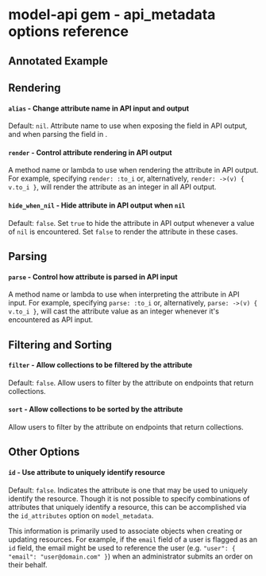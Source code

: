 # model-api gem - api_metadata options reference

## Annotated Example


## Rendering

#### `alias` - Change attribute name in API input and output
Default: `nil`.  Attribute name to use when exposing the field in API output, and when parsing the
field in .

#### `render` - Control attribute rendering in API output
A method name or lambda to use when rendering the attribute in API output.  For example,
specifying `render: :to_i` or, alternatively, `render: ->(v) { v.to_i }`, will render the
attribute as an integer in all API output.

#### `hide_when_nil` - Hide attribute in API output when `nil`
Default: `false`.  Set `true` to hide the attribute in API output whenever a value of `nil` is
encountered.  Set `false` to render the attribute in these cases.


## Parsing

#### `parse` - Control how attribute is parsed in API input
A method name or lambda to use when interpreting the attribute in API input.  For example,
specifying `parse: :to_i` or, alternatively, `parse: ->(v) { v.to_i }`, will cast the attribute
value as an integer whenever it's encountered as API input.


## Filtering and Sorting

#### `filter` - Allow collections to be filtered by the attribute 
Default: `false`.  Allow users to filter by the attribute on endpoints that return collections.

#### `sort` - Allow collections to be sorted by the attribute
Allow users to filter by the attribute on endpoints that return collections.


## Other Options

#### `id` - Use attribute to uniquely identify resource
Default: `false`.  Indicates the attribute is one that may be used to uniquely identify the
resource.  Though it is not possible to specify combinations of attributes that uniquely identify a
resource, this can be accomplished via the `id_attributes` option on `model_metadata`.

This information is primarily used to associate objects when creating or updating resources.  For
example, if the `email` field of a user is flagged as an `id` field, the email might be used to
reference the user (e.g. `"user": { "email": "user@domain.com" }`) when an administrator submits an
order on their behalf.
